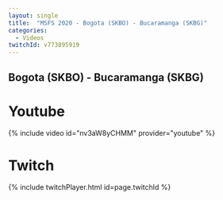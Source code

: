```yaml
---
layout: single
title:  "MSFS 2020 - Bogota (SKBO) - Bucaramanga (SKBG)"
categories:
  - Videos
twitchId: v773895919
---
```


## Bogota (SKBO) - Bucaramanga (SKBG)

# Youtube
{% include video id="nv3aW8yCHMM" provider="youtube" %}

# Twitch
{% include twitchPlayer.html id=page.twitchId %}
